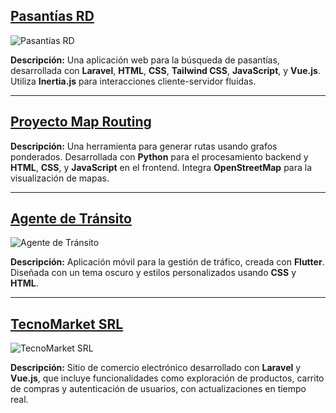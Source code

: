 ## [Pasantías RD](https://github.com/Pasanguino/PasantiasRD)

![Pasantías RD](https://rd.pasanguino.com/)

**Descripción:** Una aplicación web para la búsqueda de pasantías, desarrollada con **Laravel**, **HTML**, **CSS**, **Tailwind CSS**, **JavaScript**, y **Vue.js**. Utiliza **Inertia.js** para interacciones cliente-servidor fluidas.

---

## [Proyecto Map Routing](https://github.com/codestiven/proyecto_Map_Routing)

**Descripción:** Una herramienta para generar rutas usando grafos ponderados. Desarrollada con **Python** para el procesamiento backend y **HTML**, **CSS**, y **JavaScript** en el frontend. Integra **OpenStreetMap** para la visualización de mapas.

---

## [Agente de Tránsito](https://github.com/codestiven/agente_de_transito)

![Agente de Tránsito](https://www.youtube.com/watch?v=SNUwIvqU_zE&feature=youtu.be)

**Descripción:** Aplicación móvil para la gestión de tráfico, creada con **Flutter**. Diseñada con un tema oscuro y estilos personalizados usando **CSS** y **HTML**.

---

## [TecnoMarket SRL](https://github.com/codestiven/tecnomarket_srl)

![TecnoMarket SRL](https://tecnomarketrd.com/)

**Descripción:** Sitio de comercio electrónico desarrollado con **Laravel** y **Vue.js**, que incluye funcionalidades como exploración de productos, carrito de compras y autenticación de usuarios, con actualizaciones en tiempo real.
